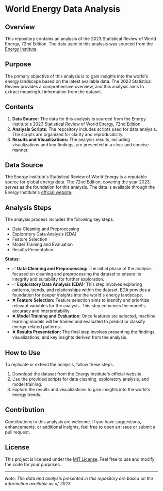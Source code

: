 # World Energy Data Analysis

## Overview
This repository contains an analysis of the 2023 Statistical Review of World Energy, 72nd Edition. The data used in this analysis was sourced from the [Energy Institute](https://www.energyinst.org/).

## Purpose
The primary objective of this analysis is to gain insights into the world's energy landscape based on the latest available data. The 2023 Statistical Review provides a comprehensive overview, and this analysis aims to extract meaningful information from the dataset.

## Contents
1. **Data Source:** The data for this analysis is sourced from the Energy Institute's 2023 Statistical Review of World Energy, 72nd Edition.
2. **Analysis Scripts:** The repository includes scripts used for data analysis. The scripts are organized for clarity and reproducibility.
3. **Results and Visualizations:** The analysis results, including visualizations and key findings, are presented in a clear and concise manner.

## Data Source
The Energy Institute's Statistical Review of World Energy is a reputable source for global energy data. The 72nd Edition, covering the year 2023, serves as the foundation for this analysis. The data is available through the Energy Institute's [official website](https://www.energyinst.org/).

## Analysis Steps
The analysis process includes the following key steps:
- Data Cleaning and Preprocessing
- Exploratory Data Analysis (EDA)
- Feature Selection
- Model Training and Evaluation
- Results Presentation

**Status:**
- ✅ **Data Cleaning and Preprocessing:** The initial phase of the analysis focused on cleaning and preprocessing the dataset to ensure its integrity and suitability for further exploration.
- ✅ **Exploratory Data Analysis (EDA):** This step involves exploring patterns, trends, and relationships within the dataset. EDA provides a foundation for deeper insights into the world's energy landscape.
- ❌ **Feature Selection:** Feature selection aims to identify and prioritize relevant variables for the analysis. This step enhances the model's accuracy and interpretability.
- ❌ **Model Training and Evaluation:** Once features are selected, machine learning models will be trained and evaluated to predict or classify energy-related patterns.
- ❌ **Results Presentation:** The final step involves presenting the findings, visualizations, and key insights derived from the analysis.

## How to Use
To replicate or extend the analysis, follow these steps:
1. Download the dataset from the Energy Institute's official website.
2. Use the provided scripts for data cleaning, exploratory analysis, and model training.
3. Explore the results and visualizations to gain insights into the world's energy trends.

## Contribution
Contributions to this analysis are welcome. If you have suggestions, enhancements, or additional insights, feel free to open an issue or submit a pull request.

## License
This project is licensed under the [MIT License](LICENSE). Feel free to use and modify the code for your purposes.

--- 

*Note: The data and analysis presented in this repository are based on the information available as of 2023.*
